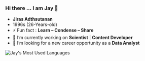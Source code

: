 ### Hi there … I am Jay 👋
- **Jiras Adthsutanan**
- 1996s (26-Years-old)
- ⚡ Fun fact : **Learn – Condense – Share**
- 🔭 I’m currently working on **Scientist** | **Content Developer**
- 🤔 I’m looking for a new career opportunity as a **Data Analyst**

![Jay's Most Used Languages](https://github-readme-stats.vercel.app/api/top-langs/?username=Jiras-1996&layout=compact&theme=dracula)

<!--
**Jiras-1996/Jiras-1996** is a ✨ _special_ ✨ repository because its `README.md` (this file) appears on your GitHub profile.

Here are some ideas to get you started:

- 🔭 I’m currently working on ...
- 🌱 I’m currently learning ...
- 👯 I’m looking to collaborate on ...
- 🤔 I’m looking for help with ...
- 💬 Ask me about ...
- 📫 How to reach me: ...
- 😄 Pronouns: ...
- ⚡ Fun fact: ...
-->
